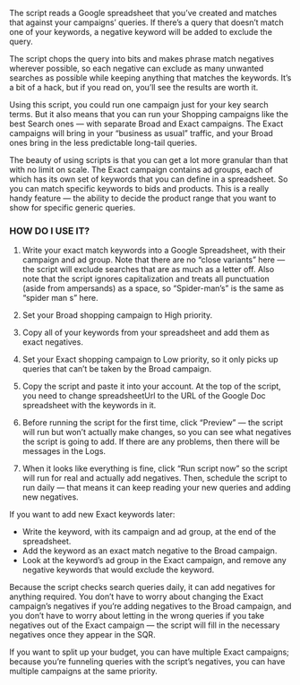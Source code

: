 
The script reads a Google spreadsheet that you’ve created and matches that against your campaigns’ queries. If there’s a query that doesn’t match one of your keywords, a negative keyword will be added to exclude the query.

The script chops the query into bits and makes phrase match negatives wherever possible, so each negative can exclude as many unwanted searches as possible while keeping anything that matches the keywords. It’s a bit of a hack, but if you read on, you’ll see the results are worth it.

Using this script, you could run one campaign just for your key search terms. But it also means that you can run your Shopping campaigns like the best Search ones — with separate Broad and Exact campaigns. The Exact campaigns will bring in your “business as usual” traffic, and your Broad ones bring in the less predictable long-tail queries.

The beauty of using scripts is that you can get a lot more granular than that with no limit on scale. The Exact campaign contains ad groups, each of which has its own set of keywords that you can define in a spreadsheet. So you can match specific keywords to bids and products. This is a really handy feature — the ability to decide the product range that you want to show for specific generic queries.

### HOW DO I USE IT?
1. Write your exact match keywords into a Google Spreadsheet, with their campaign and ad group. Note that there are no “close variants” here — the script will exclude searches that are as much as a letter off. Also note that the script ignores capitalization and treats all punctuation (aside from ampersands) as a space, so “Spider-man’s” is the same as “spider man s” here.
2. Set your Broad shopping campaign to High priority.
3. Copy all of your keywords from your spreadsheet and add them as exact negatives.

4. Set your Exact shopping campaign to Low priority, so it only picks up queries that can’t be taken by the Broad campaign.
5. Copy the script and paste it into your account. At the top of the script, you need to change spreadsheetUrl to the URL of the Google Doc spreadsheet with the keywords in it.
6. Before running the script for the first time, click “Preview” — the script will run but won’t actually make changes, so you can see what negatives the script is going to add. If there are any problems, then there will be messages in the Logs.
7. When it looks like everything is fine, click “Run script now” so the script will run for real and actually add negatives. Then, schedule the script to run daily — that means it can keep reading your new queries and adding new negatives.

If you want to add new Exact keywords later:

* Write the keyword, with its campaign and ad group, at the end of the spreadsheet.
* Add the keyword as an exact match negative to the Broad campaign.
* Look at the keyword’s ad group in the Exact campaign, and remove any negative keywords that would exclude the keyword.


Because the script checks search queries daily, it can add negatives for anything required. You don’t have to worry about changing the Exact campaign’s negatives if you’re adding negatives to the Broad campaign, and you don’t have to worry about letting in the wrong queries if you take negatives out of the Exact campaign — the script will fill in the necessary negatives once they appear in the SQR.

If you want to split up your budget, you can have multiple Exact campaigns; because you’re funneling queries with the script’s negatives, you can have multiple campaigns at the same priority.
